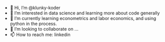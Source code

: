 - 👋 Hi, I’m @klunky-koder
- 👀 I’m interested in data science and learning more about code generally
- 🌱 I’m currently learning econometrics and labor economics, and using python in the process.
- 💞️ I’m looking to collaborate on ...
- 📫 How to reach me: linkedin

<!---
klunky-koder/klunky-koder is a ✨ special ✨ repository because its `README.md` (this file) appears on your GitHub profile.
You can click the Preview link to take a look at your changes.
--->
